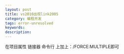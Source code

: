 ```yaml
---
layout: post
title: vs2010出现link2005
category: 编程开发
tags: error-unresolved
keywords: 
description: 
---
```


在项目属性 链接器 命令行 上加上：/FORCE:MULTIPLE即可








